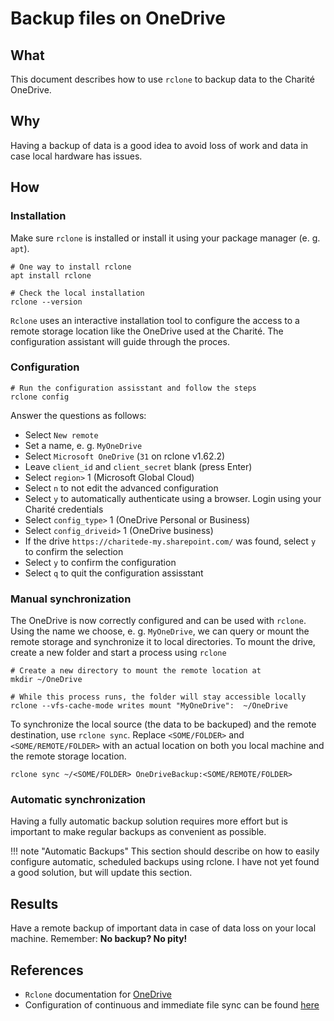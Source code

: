 # Backup files on OneDrive

## What

This document describes how to use `rclone` to backup data to the Charité
OneDrive. 

## Why

Having a backup of data is a good idea to avoid loss of work and data in case
local hardware has issues.

## How

### Installation

Make sure `rclone` is installed or install it using your package manager (e. g.
`apt`).

```
# One way to install rclone 
apt install rclone

# Check the local installation
rclone --version
```

`Rclone` uses an interactive installation tool to configure the access to a
remote storage location like the OneDrive used at the Charité. The
configuration assistant will guide through the proces.

### Configuration

```
# Run the configuration assisstant and follow the steps
rclone config
```

Answer the questions as follows:

* Select `New remote`
* Set a name, e. g. `MyOneDrive`
* Select `Microsoft OneDrive` (`31` on rclone v1.62.2)
* Leave `client_id` and `client_secret` blank (press Enter) 
* Select `region>` 1 (Microsoft Global Cloud)
* Select `n` to not edit the advanced configuration
* Select `y` to automatically authenticate using a browser. Login using your
  Charité credentials
* Select `config_type>` 1 (OneDrive Personal or Business)
* Select `config_driveid>` 1 (OneDrive business)
* If the drive `https://charitede-my.sharepoint.com/` was found, select `y` to
  confirm the selection
* Select `y` to confirm the configuration
* Select `q` to quit the configuration assisstant

### Manual synchronization

The OneDrive is now correctly configured and can be used with `rclone`. Using
the name we choose, e. g. `MyOneDrive`, we can query or mount the remote
storage and synchronize it to local directories. To mount the drive, create a
new folder and start a process using `rclone`

```
# Create a new directory to mount the remote location at
mkdir ~/OneDrive

# While this process runs, the folder will stay accessible locally
rclone --vfs-cache-mode writes mount "MyOneDrive":  ~/OneDrive
```

To synchronize the local source (the data to be backuped) and the remote
destination, use `rclone sync`. Replace `<SOME/FOLDER>` and
`<SOME/REMOTE/FOLDER>` with an actual location on both you local machine and
the remote storage location.

```
rclone sync ~/<SOME/FOLDER> OneDriveBackup:<SOME/REMOTE/FOLDER>
```

### Automatic synchronization

Having a fully automatic backup solution requires more effort but is important
to make regular backups as convenient as possible. 

!!! note "Automatic Backups"
    This section should describe on how to easily configure automatic,
    scheduled backups using rclone. I have not yet found a good solution, but
    will update this section.

## Results

Have a remote backup of important data in case of data loss on your local
machine. Remember: **No backup? No pity!**

## References

* `Rclone` documentation for [OneDrive](https://rclone.org/onedrive/)
* Configuration of continuous and immediate file sync can be found [here](https://blog.rymcg.tech/blog/linux/rclone_sync/)
